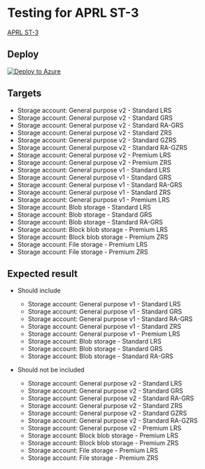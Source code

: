 # Testing for APRL ST-3

[APRL ST-3](https://azure.github.io/Azure-Proactive-Resiliency-Library/services/storage/storage-account/#st-3---ensure-performance-tier-is-set-as-per-workload)

## Deploy

[![Deploy to Azure](https://aka.ms/deploytoazurebutton)](https://portal.azure.com/#view/Microsoft_Azure_CreateUIDef/CustomDeploymentBlade/uri/https%3A%2F%2Fraw.githubusercontent.com%2Ftksh164%2Faprl-testing%2Fmain%2Fservices%2Fstorage%2Fstorage-account%2Ftest%2Fst-3%2Ftemplate.json)

## Targets

- Storage account: General purpose v2 - Standard LRS
- Storage account: General purpose v2 - Standard GRS
- Storage account: General purpose v2 - Standard RA-GRS
- Storage account: General purpose v2 - Standard ZRS
- Storage account: General purpose v2 - Standard GZRS
- Storage account: General purpose v2 - Standard RA-GZRS
- Storage account: General purpose v2 - Premium LRS
- Storage account: General purpose v2 - Premium ZRS
- Storage account: General purpose v1 - Standard LRS
- Storage account: General purpose v1 - Standard GRS
- Storage account: General purpose v1 - Standard RA-GRS
- Storage account: General purpose v1 - Standard ZRS
- Storage account: General purpose v1 - Premium LRS
- Storage account: Blob storage - Standard LRS
- Storage account: Blob storage - Standard GRS
- Storage account: Blob storage - Standard RA-GRS
- Storage account: Block blob storage - Premium LRS
- Storage account: Block blob storage - Premium ZRS
- Storage account: File storage - Premium LRS
- Storage account: File storage - Premium ZRS

## Expected result

- Should include

    - Storage account: General purpose v1 - Standard LRS
    - Storage account: General purpose v1 - Standard GRS
    - Storage account: General purpose v1 - Standard RA-GRS
    - Storage account: General purpose v1 - Standard ZRS
    - Storage account: General purpose v1 - Premium LRS
    - Storage account: Blob storage - Standard LRS
    - Storage account: Blob storage - Standard GRS
    - Storage account: Blob storage - Standard RA-GRS

- Should not be included

    - Storage account: General purpose v2 - Standard LRS
    - Storage account: General purpose v2 - Standard GRS
    - Storage account: General purpose v2 - Standard RA-GRS
    - Storage account: General purpose v2 - Standard ZRS
    - Storage account: General purpose v2 - Standard GZRS
    - Storage account: General purpose v2 - Standard RA-GZRS
    - Storage account: General purpose v2 - Premium LRS
    - Storage account: Block blob storage - Premium LRS
    - Storage account: Block blob storage - Premium ZRS
    - Storage account: File storage - Premium LRS
    - Storage account: File storage - Premium ZRS
